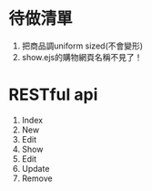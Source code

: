 # 待做清單
1. 把商品調uniform sized(不會變形)
2. show.ejs的購物網頁名稱不見了！



# RESTful api
 1. Index
 2. New
 3. Edit
 4. Show
 5. Edit
 6. Update
 7. Remove
